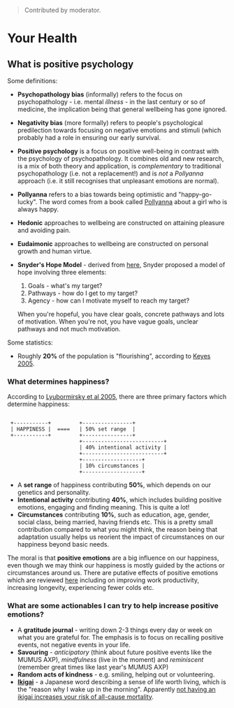 > Contributed by moderator.

# Your Health

## What is positive psychology

Some definitions:

- **Psychopathology bias** (informally) refers to the focus on psychopathology -
i.e. mental *illness* - in the last century or so of medicine, the implication
being that general wellbeing has gone ignored.

- **Negativity bias** (more formally) refers to people's psychological
predilection towards focusing on negative emotions and stimuli (which probably
had a role in ensuring our early survival. 

- **Positive psychology** is a focus on positive well-being in contrast with
  the psychology of psychopathology. It combines old and new research, is a mix
  of both theory and application, is *complementary* to traditional
  psychopathology (i.e. not a replacement!) and is *not* a *Pollyanna* approach
  (i.e. it still recognises that unpleasant emotions are normal). 

- **Pollyanna** refers to a bias towards being optimistic and "happy-go-lucky".
  The word comes from a book called
  [Pollyanna](https://en.wikipedia.org/wiki/Pollyanna) about a girl who is
  always happy.

- **Hedonic** approaches to wellbeing are constructed on attaining pleasure and
  avoiding pain. 
  
- **Eudaimonic** approaches to wellbeing are constructed on personal growth and
  human virtue. 
  
- **Snyder's Hope Model** - derived from
  [here](http://ldysinger.stjohnsem.edu/@books1/Snyder_Hndbk_Positive_Psych/Snyder_Lopez_Handbook_of_Positive_Psychology.pdf#page=276),
  Snyder proposed a model of hope involving three elements:

  1. Goals - what's my target?
  2. Pathways - how do I get to my target?
  3. Agency - how can I motivate myself to reach my target?
  
  When you're hopeful, you have clear goals, concrete pathways and lots of
  motivation. When you're not, you have vague goals, unclear pathways and not
  much motivation.

  
  
Some statistics:

- Roughly **20%** of the population is "flourishing", according to [Keyes 2005](https://doi.org/10.1037/0022-006X.73.3.539).

### What determines happiness?

According to [Lyubormirsky et al
2005](http://sonjalyubomirsky.com/wp-content/themes/sonjalyubomirsky/papers/LSS2005.pdf),
there are three primary factors which determine happiness:

```

 +-----------+         +----------------+
 | HAPPINESS |  ====   | 50% set range  |
 +-----------+         +----------------+
                       +--------------------------+
                       | 40% intentional activity |
                       +--------------------------+
                       +-------------------+
                       | 10% circumstances |
                       +-------------------+

```

- A **set range** of happiness contributing **50%**, which depends on our
  genetics and personality.
- **Intentional activity** contributing **40%**, which includes building
  positive emotions, engaging and finding meaning. This is quite a lot!
- **Circumstances** contributing **10%**, such as education, age, gender, social
  class, being married, having friends etc. This is a pretty small contribution
  compared to what you might think, the reason being that adaptation usually
  helps us reorient the impact of circumstances on our happiness beyond basic needs.

The moral is that **positive emotions** are a big influence on our happiness,
even though we may think our happiness is mostly guided by the actions or
circumstances around us.
There are putative effects of positive emotions which are reviewed
[here](https://www.apa.org/pubs/journals/releases/bul-1316803.pdf) including on
improving work productivity, increasing longevity, experiencing fewer colds etc. 

### What are some actionables I can try to help increase positive emotions?

- A **gratitude journal** - writing down 2-3 things every day or week on what
  you are grateful for. The emphasis is to focus on recalling positive events,
  not negative events in your life.
- **Savouring** - *anticipatory* (think about future positive events like the
  MUMUS AXP), *mindfulness* (live in the moment) and *reminiscent* (remember
  great times like last year's MUMUS AXP)
- **Random acts of kindness** - e.g. smiling, helping out or volunteering. 
- [**Ikigai**](https://en.wikipedia.org/wiki/Ikigai) - a Japanese word describing a sense of life worth living, which is
  the "reason why I wake up in the morning". Apparently [not having an ikigai
  increases your risk of all-cause
  mortality](https://doi.org/10.1097/PSY.0b013e31817e7e64). 
